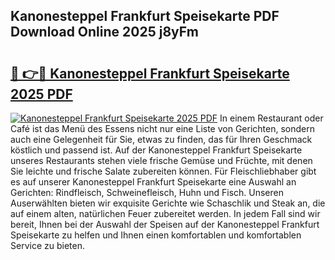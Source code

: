 ## Kanonesteppel Frankfurt Speisekarte PDF Download Online 2025 j8yFm

# <h2><a href="http://gc7pknx.nevu.top/?p=Kanonesteppel+Frankfurt+Speisekarte">🔗 👉🔴 Kanonesteppel Frankfurt Speisekarte 2025 PDF</a></h2>

[![Kanonesteppel Frankfurt Speisekarte 2025 PDF](https://i.imgur.com/dBaPXMq.png)](http://gc7pknx.nevu.top/?p=Kanonesteppel+Frankfurt+Speisekarte)
In einem Restaurant oder Café ist das Menü des Essens nicht nur eine Liste von Gerichten, sondern auch eine Gelegenheit für Sie, etwas zu finden, das für Ihren Geschmack köstlich und passend ist. Auf der Kanonesteppel Frankfurt Speisekarte unseres Restaurants stehen viele frische Gemüse und Früchte, mit denen Sie leichte und frische Salate zubereiten können. Für Fleischliebhaber gibt es auf unserer Kanonesteppel Frankfurt Speisekarte eine Auswahl an Gerichten: Rindfleisch, Schweinefleisch, Huhn und Fisch. Unseren Auserwählten bieten wir exquisite Gerichte wie Schaschlik und Steak an, die auf einem alten, natürlichen Feuer zubereitet werden. In jedem Fall sind wir bereit, Ihnen bei der Auswahl der Speisen auf der Kanonesteppel Frankfurt Speisekarte zu helfen und Ihnen einen komfortablen und komfortablen Service zu bieten.
